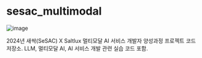 # sesac_multimodal

![image](https://github.com/user-attachments/assets/a92ebb61-4b46-49c9-8dce-4416aa7c0fc9)


2024년 새싹(SeSAC) X Saltlux 멀티모달 AI 서비스 개발자 양성과정 프로젝트 코드 저장소.
LLM, 멀티모달 AI, AI 서비스 개발 관련 실습 코드 포함.
